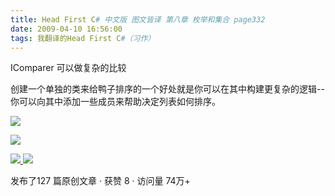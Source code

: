 ```yaml
---
title: Head First C# 中文版 图文皆译 第八章 枚举和集合 page332
date: 2009-04-10 16:56:00
tags: 我翻译的Head First C#（习作）
---
```

IComparer  可以做复杂的比较

创建一个单独的类来给鸭子排序的一个好处就是你可以在其中构建更复杂的逻辑--你可以向其中添加一些成员来帮助决定列表如何排序。

![](https://p-blog.csdn.net/images/p_blog_csdn_net/cuipengfei1/EntryImages/20090410/2009-04-10_16-38-40.jpg)

![](https://p-blog.csdn.net/images/p_blog_csdn_net/cuipengfei1/EntryImages/20090410/2009-04-10_16-49-34.jpg)



[ ![](https://profile.csdnimg.cn/5/2/5/3_cuipengfei1)
![](https://g.csdnimg.cn/static/user-reg-year/1x/11.png)
](https://blog.csdn.net/cuipengfei1)



发布了127 篇原创文章  ·  获赞 8  ·  访问量 74万+

